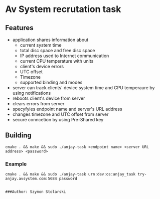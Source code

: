 # Av System recrutation task
## Features

 - application shares information about
 	- current system time
 	- total disc space and free disc space
 	- IP address used to Internet communication
 	- current CPU temperature with units
 	- client's device errors
 	- UTC offset
 	- Timezone
 	- supported binding and modes
 - server can track clients' device system time and CPU temperaure by using notifications
 - reboots client's device from server
 - clears errors from server
 - specyfyies endpoint name and server's URL address
 - changes timezone and UTC offset from server
 - secure conncetion by using Pre-Shared key
 
 ## Building
 
 	cmake . && make && sudo ./anjay-task <endpoint name> <server URL address> <password>
 	
 
 ### Example
 
 	cmake . && make && sudo ./anjay-task urn:dev:os:anjay_task try-anjay.avsystem.com:5684 password
 	
 	
	###Author: Szymon Stolarski

